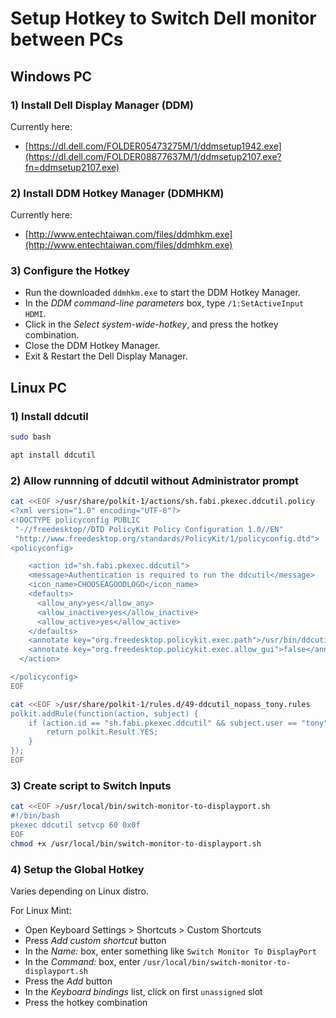 # Setup Hotkey to Switch Dell monitor between PCs

## Windows PC
### 1) Install Dell Display Manager (DDM)
Currently here:
* [https://dl.dell.com/FOLDER05473275M/1/ddmsetup1942.exe](https://dl.dell.com/FOLDER08877637M/1/ddmsetup2107.exe?fn=ddmsetup2107.exe)

### 2) Install DDM Hotkey Manager (DDMHKM)
Currently here:
* [http://www.entechtaiwan.com/files/ddmhkm.exe](http://www.entechtaiwan.com/files/ddmhkm.exe)

### 3) Configure the Hotkey

* Run the downloaded `ddmhkm.exe` to start the DDM Hotkey Manager.
* In the _DDM command-line parameters_ box, type `/1:SetActiveInput HDMI`.  
* Click in the _Select system-wide-hotkey_, and press the hotkey combination.
* Close the DDM Hotkey Manager.
* Exit & Restart the Dell Display Manager.

## Linux PC
### 1) Install ddcutil
```bash
sudo bash
```

```bash
apt install ddcutil
```
### 2) Allow runnning of ddcutil without Administrator prompt
```bash
cat <<EOF >/usr/share/polkit-1/actions/sh.fabi.pkexec.ddcutil.policy
<?xml version="1.0" encoding="UTF-8"?>
<!DOCTYPE policyconfig PUBLIC
 "-//freedesktop//DTD PolicyKit Policy Configuration 1.0//EN"
 "http://www.freedesktop.org/standards/PolicyKit/1/policyconfig.dtd">
<policyconfig>

    <action id="sh.fabi.pkexec.ddcutil">
    <message>Authentication is required to run the ddcutil</message>
    <icon_name>CHOOSEAGOODLOGO</icon_name>
    <defaults>
      <allow_any>yes</allow_any>
      <allow_inactive>yes</allow_inactive>
      <allow_active>yes</allow_active>
    </defaults>
    <annotate key="org.freedesktop.policykit.exec.path">/usr/bin/ddcutil</annotate>
    <annotate key="org.freedesktop.policykit.exec.allow_gui">false</annotate>
  </action>

</policyconfig>
EOF
```
```bash
cat <<EOF >/usr/share/polkit-1/rules.d/49-ddcutil_nopass_tony.rules
polkit.addRule(function(action, subject) {
    if (action.id == "sh.fabi.pkexec.ddcutil" && subject.user == "tony") {
        return polkit.Result.YES;
    }
});
EOF
```


### 3) Create script to Switch Inputs
```bash
cat <<EOF >/usr/local/bin/switch-monitor-to-displayport.sh
#!/bin/bash
pkexec ddcutil setvcp 60 0x0f
EOF
chmod +x /usr/local/bin/switch-monitor-to-displayport.sh
```

### 4) Setup the Global Hotkey
Varies depending on Linux distro.

For Linux Mint:
* Open Keyboard Settings > Shortcuts > Custom Shortcuts
* Press _Add custom shortcut_ button
* In the _Name:_ box, enter something like `Switch Monitor To DisplayPort`
* In the _Command:_ box, enter `/usr/local/bin/switch-monitor-to-displayport.sh`
* Press the _Add_ button
* In the _Keyboard bindings_ list, click on first `unassigned` slot
* Press the hotkey combination

